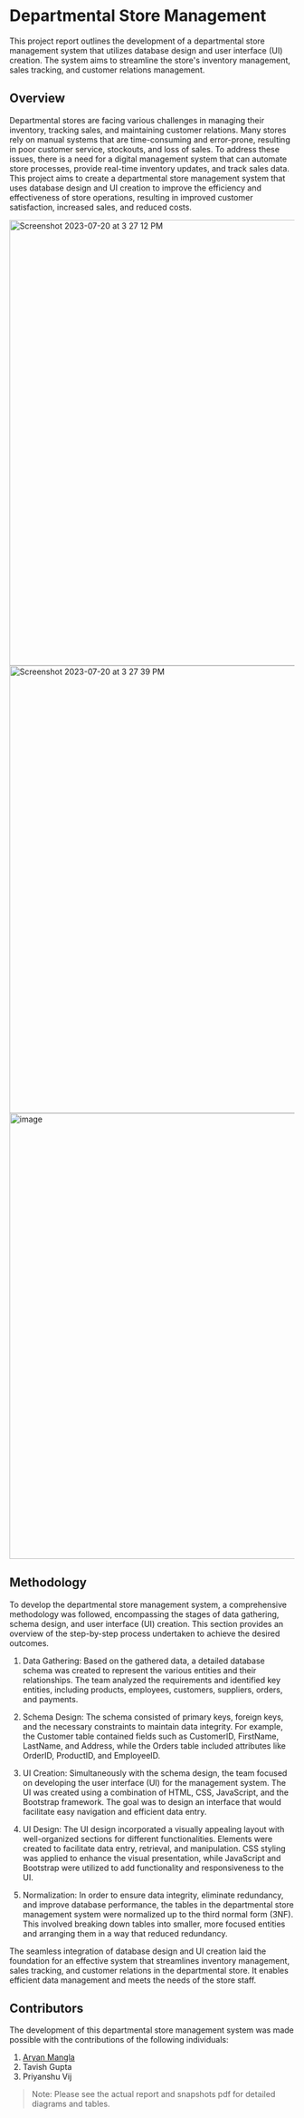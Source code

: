 # Departmental Store Management

This project report outlines the development of a departmental store management system that utilizes database design and user interface (UI) creation. The system aims to streamline the store's inventory management, sales tracking, and customer relations management.

## Overview
Departmental stores are facing various challenges in managing their inventory, tracking sales, and maintaining customer relations. Many stores rely on manual systems that are time-consuming and error-prone, resulting in poor customer service, stockouts, and loss of sales. To address these issues, there is a need for a digital management system that can automate store processes, provide real-time inventory updates, and track sales data. This project aims to create a departmental store management system that uses database design and UI creation to improve the efficiency and effectiveness of store operations, resulting in improved customer satisfaction, increased sales, and reduced costs.


<img width="786" alt="Screenshot 2023-07-20 at 3 27 12 PM" src="https://github.com/priyanshuvij2201/databaseProject/assets/79599835/92a1c34c-cb98-40f7-825f-d1c4cf76f0a2">
<img width="789" alt="Screenshot 2023-07-20 at 3 27 39 PM" src="https://github.com/priyanshuvij2201/databaseProject/assets/79599835/c10230ec-24d2-4f4a-ac95-3702a78e6449">

<img width="786" alt="image" src="https://github.com/priyanshuvij2201/databaseProject/assets/79599835/7dfb76da-8877-4b62-a66b-3a69ea925b9f">

## Methodology
To develop the departmental store management system, a comprehensive methodology was followed, encompassing the stages of data gathering, schema design, and user interface (UI) creation. This section provides an overview of the step-by-step process undertaken to achieve the desired outcomes.

1. Data Gathering: Based on the gathered data, a detailed database schema was created to represent the various entities and their relationships. The team analyzed the requirements and identified key entities, including products, employees, customers, suppliers, orders, and payments.

2. Schema Design: The schema consisted of primary keys, foreign keys, and the necessary constraints to maintain data integrity. For example, the Customer table contained fields such as CustomerID, FirstName, LastName, and Address, while the Orders table included attributes like OrderID, ProductID, and EmployeeID.

3. UI Creation: Simultaneously with the schema design, the team focused on developing the user interface (UI) for the management system. The UI was created using a combination of HTML, CSS, JavaScript, and the Bootstrap framework. The goal was to design an interface that would facilitate easy navigation and efficient data entry.

4. UI Design: The UI design incorporated a visually appealing layout with well-organized sections for different functionalities. Elements were created to facilitate data entry, retrieval, and manipulation. CSS styling was applied to enhance the visual presentation, while JavaScript and Bootstrap were utilized to add functionality and responsiveness to the UI.

5. Normalization: In order to ensure data integrity, eliminate redundancy, and improve database performance, the tables in the departmental store management system were normalized up to the third normal form (3NF). This involved breaking down tables into smaller, more focused entities and arranging them in a way that reduced redundancy.

The seamless integration of database design and UI creation laid the foundation for an effective system that streamlines inventory management, sales tracking, and customer relations in the departmental store. It enables efficient data management and meets the needs of the store staff.

## Contributors

The development of this departmental store management system was made possible with the contributions of the following individuals:

1. [Aryan Mangla](https://github.com/Aryan-333)
2. Tavish Gupta
3. Priyanshu Vij


> Note: Please see the actual report and snapshots pdf for detailed diagrams and tables.

